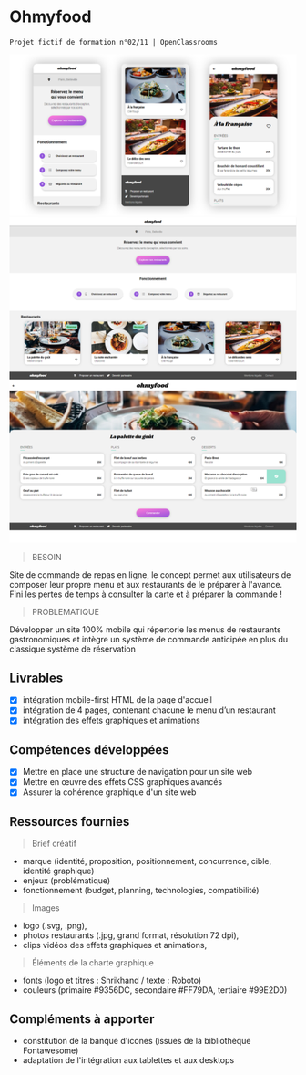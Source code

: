 # Ohmyfood

    Projet fictif de formation n°02/11 | OpenClassrooms

![Home page](./Ohmyfood_0.png)
![Home page](./Ohmyfood_1.PNG)
![Home page](./Ohmyfood_2.PNG)

> BESOIN

Site de commande de repas en ligne, le concept permet aux utilisateurs de composer leur propre menu et aux restaurants de le préparer à l'avance.
Fini les pertes de temps à consulter la carte et à préparer la commande !

> PROBLEMATIQUE

Développer un site 100% mobile qui répertorie les menus de restaurants gastronomiques et intègre un système de commande anticipée en plus du classique système de réservation

## Livrables

- [x] intégration mobile-first HTML de la page d'accueil
- [x] intégration de 4 pages, contenant chacune le menu d’un restaurant
- [x] intégration des effets graphiques et animations

## Compétences développées

- [x] Mettre en place une structure de navigation pour un site web
- [x] Mettre en œuvre des effets CSS graphiques avancés
- [x] Assurer la cohérence graphique d'un site web

## Ressources fournies

> Brief créatif

- marque (identité, proposition, positionnement, concurrence, cible, identité graphique)
- enjeux (problématique)
- fonctionnement (budget, planning, technologies, compatibilité)

> Images

- logo (.svg, .png),
- photos restaurants (.jpg, grand format, résolution 72 dpi),
- clips vidéos des effets graphiques et animations,

> Éléments de la charte graphique

- fonts (logo et titres : Shrikhand / texte : Roboto)
- couleurs (primaire #9356DC, secondaire #FF79DA, tertiaire #99E2D0)

## Compléments à apporter

- constitution de la banque d'icones (issues de la bibliothèque Fontawesome)
- adaptation de l'intégration aux tablettes et aux desktops
